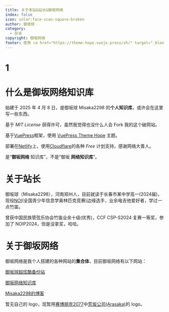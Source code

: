 ```yaml
---
title: 关于本站&站长&御坂网络
index: false
icon: solar:face-scan-square-broken
author: 御坂球
category:
  - 杂谈
copyright: 御坂网络
footer: 使用 <a href="https://theme-hope.vuejs.press/zh/" target="_blank">VuePress Theme Hope</a> 主题 | MIT 协议, 版权所有 © 2025-至今 Misaka2298
---
```

# 1

# 什么是御坂网络知识库
始建于 2025 年 4 月 8 日，是御坂球 Misaka2298 的**个人知识库**，或许会在这里写一些东西。

基于 *MIT License* 获得许可，虽然我觉得也没什么人会 Fork 我的这个破网站。

基于[VuePress](https://vuepress.vuejs.org/zh/)框架，使用 [VuePress Theme Hope](https://theme-hope.vuejs.press/zh/) 主题。

部署在[Netlify](https://www.netlify.com/)上，使用[Cloudflare](https://www.cloudflare-cn.com)的各种 $Free$ 计划支持，感谢网络大善人。

是“**御坂网络** 知识库”，不是“御坂 **网络知识库**”。

# 关于站长
御坂球（Misaka2298），河南郑州人，目前就读于长春市某中学高一(2024届)，现役[NOI](https://www.noi.cn/)(全国青少年信息学奥林匹克竞赛)边缘选手，业余电吉他爱好者，学过一点竹笛。

曾获中国民族管弦乐协会竹笛业余十级(优秀)，CCF CSP-S2024 复赛一等奖，参加了 NOIP2024，但是没拿奖，哈哈。

# 关于御坂网络

御坂网络是我个人搭建的各种网站的**集合体**，目前御坂网络有以下网站：

[御坂球超炫酷备份站](https://alist.misaka2298.icu/)

[御坂网络知识库](https://docs.misaka2298.icu/)

[Misaka2298的博客](https://www.cnblogs.com/Misaka2298)

暂无自己的 logo，现暂用[赛博朋克2077](https://mzh.moegirl.org.cn/%E8%B5%9B%E5%8D%9A%E6%9C%8B%E5%85%8B2077)中[荒坂公司(Arasaka)](https://cyberpunk.huijiwiki.com/wiki/%E8%8D%92%E5%9D%82)的 logo。